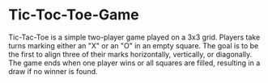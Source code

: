 # Tic-Toc-Toe-Game
Tic-Tac-Toe is a simple two-player game played on a 3x3 grid. Players take turns marking either an "X" or an "O" in an empty square. The goal is to be the first to align three of their marks horizontally, vertically, or diagonally. The game ends when one player wins or all squares are filled, resulting in a draw if no winner is found.
